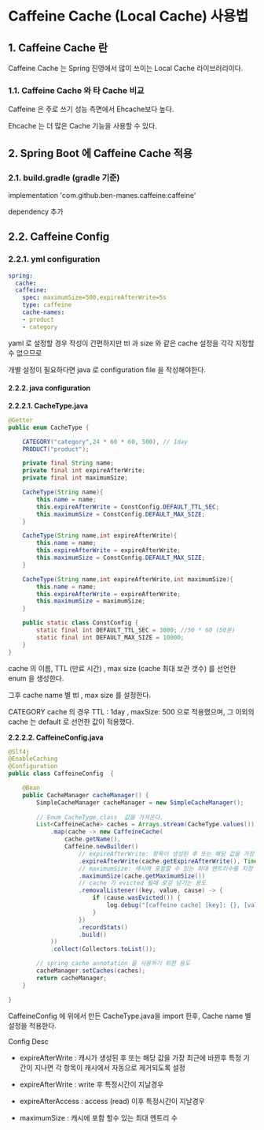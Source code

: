 # Caffeine Cache (Local Cache) 사용법

## 1. Caffeine Cache 란

Caffeine Cache 는 Spring 진영에서 많이 쓰이는 Local Cache 라이브러리이다.

### 1.1. Caffeine Cache 와 타 Cache 비교

Caffeine 은 주로 쓰기 성능 측면에서 Ehcache보다 높다.

Ehcache 는 더 많은 Cache 기능을 사용할 수 있다.


## 2. Spring Boot 에 Caffeine Cache 적용

### 2.1. build.gradle (gradle 기준)

implementation 'com.github.ben-manes.caffeine:caffeine'

dependency 추가

## 2.2. Caffeine Config

### 2.2.1. yml configuration

````yaml
spring:
  cache:
  caffeine:
    spec: maximumSize=500,expireAfterWrite=5s
    type: caffeine
    cache-names:
    - product
    - category
````
yaml 로 설정할 경우 작성이 간편하지만 ttl 과 size 와 같은 cache 설정을 각각 지정할수 없으므로

개별 설정이 필요하다면 java 로 configuration file 을 작성해야한다.

#### 2.2.2. java configuration

**2.2.2.1. CacheType.java**

```java
@Getter
public enum CacheType {

	CATEGORY("category",24 * 60 * 60, 500), // 1day
	PRODUCT("product");

	private final String name;
	private final int expireAfterWrite;
	private final int maximumSize;

	CacheType(String name){
		this.name = name;
		this.expireAfterWrite = ConstConfig.DEFAULT_TTL_SEC;
		this.maximumSize = ConstConfig.DEFAULT_MAX_SIZE;
	}

	CacheType(String name,int expireAfterWrite){
		this.name = name;
		this.expireAfterWrite = expireAfterWrite;
		this.maximumSize = ConstConfig.DEFAULT_MAX_SIZE;
	}

	CacheType(String name,int expireAfterWrite,int maximumSize){
		this.name = name;
		this.expireAfterWrite = expireAfterWrite;
		this.maximumSize = maximumSize;
	}

	public static class ConstConfig {
		static final int DEFAULT_TTL_SEC = 3000; //50 * 60 (50분)
		static final int DEFAULT_MAX_SIZE = 10000;
	}
}
```
cache 의 이름,  TTL (만료 시간) , max size (cache 최대 보관 갯수) 를 선언한 enum 을 생성한다.

그후 cache name 별 ttl , max size 를 설정한다.

CATEGORY cache 의 경우 TTL : 1day , maxSize: 500 으로 적용했으며, 그 이외의 cache 는 default 로 선언한 값이 적용했다.



**2.2.2.2. CaffeineConfig.java**
```java
@Slf4j
@EnableCaching
@Configuration
public class CaffeineConfig  {

	@Bean
	public CacheManager cacheManager() {
		SimpleCacheManager cacheManager = new SimpleCacheManager();
        
        // Enum CacheType.class  값을 가져온다.
		List<CaffeineCache> caches = Arrays.stream(CacheType.values())
			.map(cache -> new CaffeineCache(
				cache.getName(),
				Caffeine.newBuilder()
					// expireAfterWrite: 항목이 생성된 후 또는 해당 값을 가장 최근에 바뀐후 특정 기간이 지나면 각 항목이 캐시에서 자동으로 제거되도록 설정
					.expireAfterWrite(cache.getExpireAfterWrite(), TimeUnit.SECONDS)
					// maximumSize: 캐시에 포함할 수 있는 최대 엔트리수를 지정
					.maximumSize(cache.getMaximumSize())
					// cache 가 evicted 될때 로깅 남기는 용도
					.removalListener((key, value, cause) -> {
						if (cause.wasEvicted()) {
							log.debug("[caffeine cache] [key]: {}, [value]: {}", key, value);
						}
					})
					.recordStats()
					.build()
			))
			.collect(Collectors.toList());

        // spring cache annotation 을 사용하기 위한 용도
		cacheManager.setCaches(caches);
		return cacheManager;
	}

}
```
CaffeineConfig 에 위에서 만든 CacheType.java을 import 한후, Cache name 별 설정을 적용한다.

Config Desc

- expireAfterWrite : 캐시가 생성된 후 또는 해당 값을 가장 최근에 바뀐후 특정 기간이 지나면 각 항목이 캐시에서 자동으로 제거되도록 설정

- expireAfterWrite : write 후 특정시간이 지날경우

- expireAfterAccess : access (read) 이후 특정시간이 지날경우

- maximumSize : 캐시에 포함 할수 있는 최대 엔트리 수